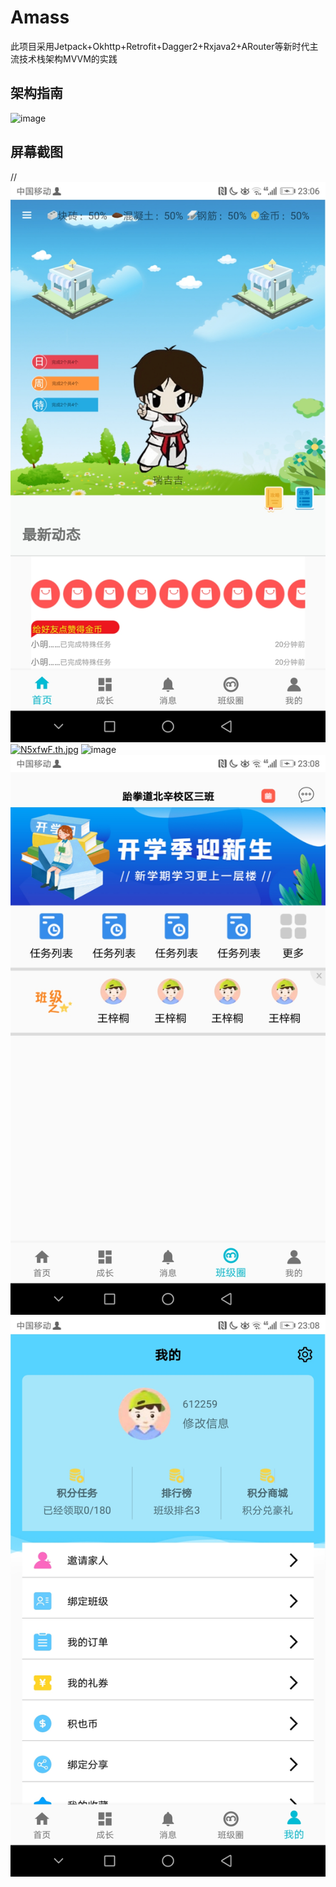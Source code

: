 # Amass
此项目采用Jetpack+Okhttp+Retrofit+Dagger2+Rxjava2+ARouter等新时代主流技术栈架构MVVM的实践

## 架构指南
![image](https://developer.android.google.cn/topic/libraries/architecture/images/final-architecture.png)

## 屏幕截图
//![image](https://github.com/puming/Amass/blob/master/screenshot/home.jpg)
[![N5xfwF.th.jpg](https://s1.ax1x.com/2020/06/30/N5xfwF.th.jpg)](https://imgchr.com/i/N5xfwF)
![image](https://s1.ax1x.com/2020/06/30/N5xho4.md.jpg)
![image](https://github.com/puming/Amass/blob/master/screenshot/grade.jpg)
![image](https://github.com/puming/Amass/blob/master/screenshot/mine.jpg)




